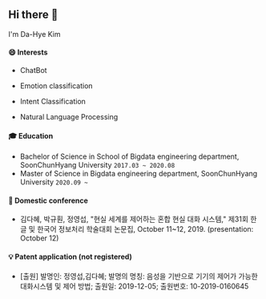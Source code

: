 ## Hi there 👋

I'm Da-Hye Kim


#### 😄 Interests
- ChatBot
- Emotion classification
- Intent Classification

- Natural Language Processing 

#### 🎓 Education
- Bachelor of Science in School of Bigdata engineering department, SoonChunHyang University ```2017.03 ~ 2020.08```
- Master of Science in Bigdata engineering department, SoonChunHyang University ```2020.09 ~ ```

#### 📃 Domestic conference
- 김다혜, 박규훤, 정영섭, "현실 세계를 제어하는 혼합 현실 대화 시스템," 제31회 한글 및 한국어 정보처리 학술대회 논문집, October 11~12, 2019. (presentation: October 12)

#### 💡 Patent application (not registered)
- [출원] 발명인: 정영섭,김다혜; 발명의 명칭: 음성을 기반으로 기기의 제어가 가능한 대화시스템 및 제어 방법; 출원일: 2019-12-05; 출원번호: 10-2019-0160645
